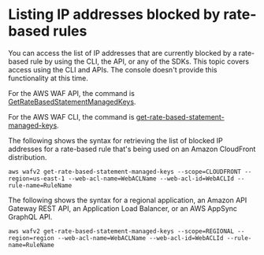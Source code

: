 # Listing IP addresses blocked by rate\-based rules<a name="listing-managed-ips"></a>

You can access the list of IP addresses that are currently blocked by a rate\-based rule by using the CLI, the API, or any of the SDKs\. This topic covers access using the CLI and APIs\. The console doesn't provide this functionality at this time\. 

For the AWS WAF API, the command is [GetRateBasedStatementManagedKeys](https://docs.aws.amazon.com/waf/latest/APIReference/API_GetRateBasedStatementManagedKeys.html)\.

For the AWS WAF CLI, the command is [get\-rate\-based\-statement\-managed\-keys](https://docs.aws.amazon.com/cli/latest/reference/wafv2/get-rate-based-statement-managed-keys.html)\. 

The following shows the syntax for retrieving the list of blocked IP addresses for a rate\-based rule that's being used on an Amazon CloudFront distribution\.

```
aws wafv2 get-rate-based-statement-managed-keys --scope=CLOUDFRONT --region=us-east-1 --web-acl-name=WebACLName --web-acl-id=WebACLId --rule-name=RuleName
```

The following shows the syntax for a regional application, an Amazon API Gateway REST API, an Application Load Balancer, or an AWS AppSync GraphQL API\. 

```
aws wafv2 get-rate-based-statement-managed-keys --scope=REGIONAL --region=region --web-acl-name=WebACLName --web-acl-id=WebACLId --rule-name=RuleName
```